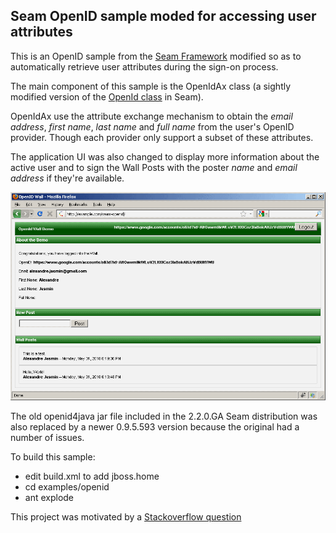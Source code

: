 Seam OpenID sample moded for accessing user attributes
------------------------------------------------------

This is an OpenID sample from the [Seam Framework][1] modified so as to automatically
retrieve user attributes during the sign-on process.

The main component of this sample is the OpenIdAx class (a sightly modified
version of the [OpenId class][2] in Seam).

OpenIdAx use the attribute exchange mechanism to obtain the
*email address*, *first name*, *last name* and *full name* from the user's OpenID provider.
Though each provider only support a subset of these attributes.

The application UI was also changed to display more information about the active user 
and to sign the Wall Posts with the poster *name* and *email address* if they're available.

![Screenshot](http://github.com/ajasmin/seam-openid-with-name-and-email/raw/master/screenshot.png)

The old openid4java jar file included in the 2.2.0.GA Seam distribution was also replaced
by a newer 0.9.5.593 version because the original had a number of issues.

To build this sample:

- edit build.xml to add jboss.home
- cd examples/openid
- ant explode

This project was motivated by a [Stackoverflow question][3]


  [1]: http://seamframework.org/
  [2]: https://anonsvn.jboss.org/repos/seam/branches/community/Seam_2_2/src/main/org/jboss/seam/security/openid/OpenId.java
  [3]: http://stackoverflow.com/questions/2936340/get-email-address-from-openid-using-jboss-seam

